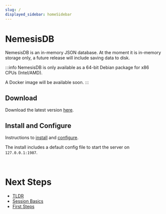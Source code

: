 ```yaml
---
slug: /
displayed_sidebar: homeSidebar
---
```


# NemesisDB

NemesisDB is an in-memory JSON database. At the moment it is in-memory storage only, a future release will include saving data to disk.

:::info 
NemesisDB is only available as a 64-bit Debian package for x86 CPUs (Intel/AMD).

A Docker image will be available soon.
:::

## Download

Download the latest version [here](https://releases.nemesisdb.io/package/nemesisdb_0.3.0_amd64.deb).

## Install and Configure
Instructions to [install](./home/install) and [configure](./home/config).

The install includes a default config file to start the server on `127.0.0.1:1987`.

<br/>

# Next Steps

- [TLDR](./home/tldr)
- [Session Basics](/tutorials/sessions/what-is-a-session)
- [First Steps](/tutorials/first-steps/setup)

